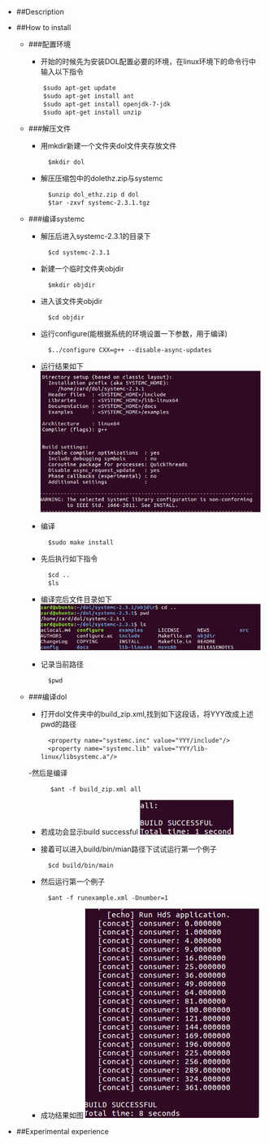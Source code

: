 - ##Description
- ##How to install

	- ###配置环境
		- 开始的时候先为安装DOL配置必要的环境，在linux环境下的命令行中输入以下指令
	
		```
			$sudo apt-get update
			$sudo apt-get install ant
			$sudo apt-get install openjdk-7-jdk
			$sudo apt-get install unzip
		```
	- ###解压文件
		- 用mkdir新建一个文件夹dol文件夹存放文件

				$mkdir dol
		- 解压压缩包中的dolethz.zip与systemc

				$unzip dol_ethz.zip d dol
				$tar -zxvf systemc-2.3.1.tgz

	- ###编译systemc
		- 解压后进入systemc-2.3.1的目录下

				$cd systemc-2.3.1
		- 新建一个临时文件夹objdir

				$mkdir objdir
		- 进入该文件夹objdir

				$cd objdir
		- 运行configure(能根据系统的环境设置一下参数，用于编译)

				$../configure CXX=g++ --disable-async-updates
		- 运行结果如下
			![](https://github.com/Izumisakai/ES2016_14353096/blob/master/image/4.png)
		- 编译

				$sudo make install
		- 先后执行如下指令

				$cd ..        
				$ls
		- 编译完后文件目录如下
			![](https://github.com/Izumisakai/ES2016_14353096/blob/master/image/5.png)
		- 记录当前路径

				$pwd

	- ###编译dol
		- 打开dol文件夹中的build_zip.xml,找到如下这段话，将YYY改成上述pwd的路径

				<property name="systemc.inc" value="YYY/include"/>
				<property name="systemc.lib" value="YYY/lib-linux/libsystemc.a"/>
		-然后是编译

				$ant -f build_zip.xml all
		- 若成功会显示build successful
			![](https://github.com/Izumisakai/ES2016_14353096/blob/master/image/3.png)
		- 接着可以进入build/bin/mian路径下试试运行第一个例子

				$cd build/bin/main
		- 然后运行第一个例子

				$ant -f runexample.xml -Dnumber=1
		- 成功结果如图
			![](https://github.com/Izumisakai/ES2016_14353096/blob/master/image/1.png)

- ##Experimental experience
